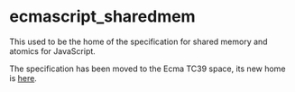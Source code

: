 # ecmascript_sharedmem

This used to be the home of the specification for shared memory and atomics for JavaScript.

The specification has been moved to the Ecma TC39 space, its new home is [here](https://github.com/tc39/ecmascript_sharedmem).
